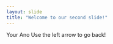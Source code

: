 ```yaml
---
layout: slide
title: "Welcome to our second slide!"
---
```

Your Ano
Use the left arrow to go back!
